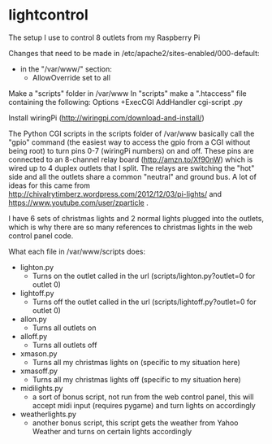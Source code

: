 lightcontrol
============

The setup I use to control 8 outlets from my Raspberry Pi

Changes that need to be made in /etc/apache2/sites-enabled/000-default:

  - in the "<Directory>/var/www/</Directory>" section:
    - AllowOverride set to all
  

Make a "scripts" folder in /var/www
In "scripts" make a ".htaccess" file containing the following:
  Options +ExecCGI
  AddHandler cgi-script .py
  
  
Install wiringPi (http://wiringpi.com/download-and-install/)


The Python CGI scripts in the scripts folder of /var/www basically call the "gpio" command (the easiest way to access the gpio from a CGI without being root) to turn pins 0-7 (wiringPi numbers) on and off. These pins are connected to an 8-channel relay board (http://amzn.to/Xf90nW)
which is wired up to 4 duplex outlets that I split. The relays are switching the "hot" side and all the outlets share a common "neutral" and ground bus. A lot of ideas for this came from http://chivalrytimberz.wordpress.com/2012/12/03/pi-lights/ and 
https://www.youtube.com/user/zparticle .

I have 6 sets of christmas lights and 2 normal lights plugged into the outlets, which is why there are so many references to christmas lights in the web control panel code.

What each file in /var/www/scripts does:
  - lighton.py
    - Turns on the outlet called in the url (scripts/lighton.py?outlet=0 for outlet 0)
  - lightoff.py
    - Turns off the outlet called in the url (scripts/lightoff.py?outlet=0 for outlet 0)
  - allon.py
    - Turns all outlets on
  - alloff.py
    - Turns all outlets off
  - xmason.py
    - Turns all my christmas lights on (specific to my situation here)
  - xmasoff.py
    - Turns all my christmas lights off (specific to my situation here)
  - midilights.py
    - a sort of bonus script, not run from the web control panel, this will accept midi input (requires pygame) and turn lights on accordingly
  - weatherlights.py
    - another bonus script, this script gets the weather from Yahoo Weather and turns on certain lights accordingly
